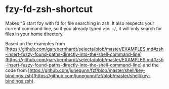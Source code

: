 # fzy-fd-zsh-shortcut
Makes ^S start fzy with fd for file searching in zsh. It also respects your current command line, so if you already typed `vim ~/`, it will only search for files in your home directory.

Based on the examples from [https://github.com/garybernhardt/selecta/blob/master/EXAMPLES.md#zsh-insert-fuzzy-found-paths-directly-into-the-shell-command-line](https://github.com/garybernhardt/selecta/blob/master/EXAMPLES.md#zsh-insert-fuzzy-found-paths-directly-into-the-shell-command-line) and the code from [https://github.com/junegunn/fzf/blob/master/shell/key-bindings.zsh](https://github.com/junegunn/fzf/blob/master/shell/key-bindings.zsh).
